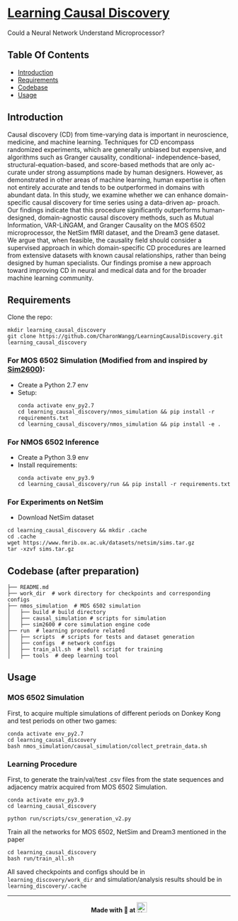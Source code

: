 # [Learning Causal Discovery](https://arxiv.org/abs/2209.05598)
Could a Neural Network Understand Microprocessor?

## Table Of Contents
-  [Introduction](#introduction)
-  [Requirements](#requirements)
-  [Codebase](#codebase)
-  [Usage](#usage)

## Introduction  
Causal discovery (CD) from time-varying data is important in neuroscience, medicine, 
and machine learning. Techniques for CD encompass randomized experiments, which are 
generally unbiased but expensive, and algorithms such as Granger causality, 
conditional- independence-based, structural-equation-based, and score-based methods 
that are only ac- curate under strong assumptions made by human designers. However, 
as demonstrated in other areas of machine learning, human expertise is often not 
entirely accurate and tends to be outperformed in domains with abundant data. In 
this study, we examine whether we can enhance domain-specific causal discovery for 
time series using a data-driven ap- proach. Our findings indicate that this procedure 
significantly outperforms human-designed, domain-agnostic causal discovery methods, 
such as Mutual Information, VAR-LiNGAM, and Granger Causality on the MOS 6502 
microprocessor, the NetSim fMRI dataset, and the Dream3 gene dataset. We argue that, 
when feasible, the causality field should consider a supervised approach in which 
domain-specific CD procedures are learned from extensive datasets with known causal 
relationships, rather than being designed by human specialists. Our findings promise 
a new approach toward improving CD in neural and medical data and for the broader 
machine learning community.
## Requirements
Clone the repo:
```
mkdir learning_causal_discovery
git clone https://github.com/CharonWangg/LearningCausalDiscovery.git learning_causal_discovery
```
### For MOS 6502 Simulation (Modified from and inspired by [Sim2600](https://github.com/ericmjonas/Sim2600)):  
* Create a Python 2.7 env
* Setup:
    ```
    conda activate env_py2.7
    cd learning_causal_discovery/nmos_simulation && pip install -r requirements.txt
    cd learning_causal_discovery/nmos_simulation && pip install -e .
    ```
### For NMOS 6502 Inference
* Create a Python 3.9 env
* Install requirements:
    ```
    conda activate env_py3.9
    cd learning_causal_discovery/run && pip install -r requirements.txt
    ```
  
### For Experiments on NetSim
* Download NetSim dataset
```
cd learning_causal_discovery && mkdir .cache
cd .cache
wget https://www.fmrib.ox.ac.uk/datasets/netsim/sims.tar.gz
tar -xzvf sims.tar.gz
```

## Codebase (after preparation)
```
├── README.md
├── work_dir  # work directory for checkpoints and corresponding configs
├── nmos_simulation  # MOS 6502 simulation
│   ├── build # build directory
│   ├── causal_simulation # scripts for simulation
│   ├── sim2600 # core simulation engine code
├── run  # learning procedure related
│   ├── scripts  # scripts for tests and dataset generation
│   ├── configs  # network configs
│   ├── train_all.sh  # shell script for training
│   ├── tools  # deep learning tool
```
## Usage
### MOS 6502 Simulation
First, to acquire multiple simulations of different periods on Donkey Kong and test periods on other two games:
```
conda activate env_py2.7
cd learning_causal_discovery
bash nmos_simulation/causal_simulation/collect_pretrain_data.sh
```
### Learning Procedure
First, to generate the train/val/test .csv files from the state sequences and adjacency matrix acquired from
MOS 6502 Simulation.
```
conda activate env_py3.9
cd learning_causal_discovery
```
```
python run/scripts/csv_generation_v2.py 
```
Train all the networks for MOS 6502, NetSim and Dream3 mentioned in the paper
```
cd learning_causal_discovery
bash run/train_all.sh
```
All saved checkpoints and configs should be in `learning_discovery/work_dir` and simulation/analysis results 
should be in `learning_discovery/.cache`

---
<p align=center><b>Made with 💚 at <a href="https://kordinglab.com"><img alt="KordingLab" src="https://avatars.githubusercontent.com/u/7226053?s=200&v=4" height="23px" /></a></b></p>

